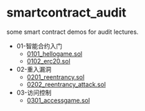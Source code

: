 # smartcontract_audit
some smart contract demos for  audit lectures.

- 01-智能合约入门
    - [0101_hellogame.sol](01/hellogame_01_1.sol)
    - [0102_erc20.sol](01/erc20_01_2.sol)
- 02-重入漏洞
    - [0201_reentrancy.sol](02/0201_reentrancy.sol)
    - [0202_reentrancy_attack.sol](02/0202_reentrancy_attack.sol)
- 03-访问控制
    - [0301_accessgame.sol](03/0301_access_game.sol)

